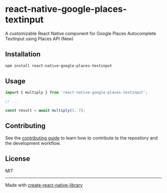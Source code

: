 # react-native-google-places-textinput

A customizable React Native component for Google Places Autocomplete TextInput using Places API (New)

## Installation

```sh
npm install react-native-google-places-textinput
```

## Usage


```js
import { multiply } from 'react-native-google-places-textinput';

// ...

const result = await multiply(3, 7);
```


## Contributing

See the [contributing guide](CONTRIBUTING.md) to learn how to contribute to the repository and the development workflow.

## License

MIT

---

Made with [create-react-native-library](https://github.com/callstack/react-native-builder-bob)
